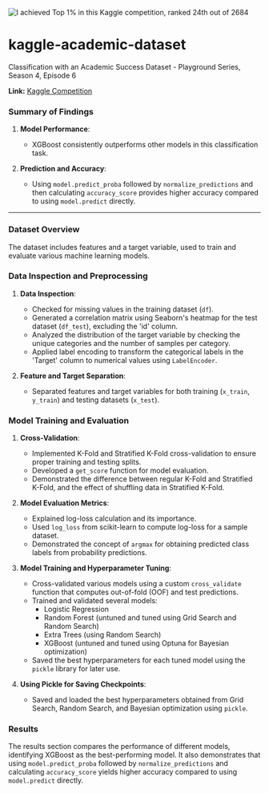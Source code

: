 ![I achieved Top 1% in this Kaggle competition, ranked 24th out of 2684](https://github.com/user-attachments/assets/93cd552f-e8da-46fe-b1e4-24bdba65a795)

# kaggle-academic-dataset
Classification with an Academic Success Dataset - Playground Series, Season 4, Episode 6

**Link:** [Kaggle Competition](https://www.kaggle.com/competitions/playground-series-s4e6)

### Summary of Findings

1. **Model Performance**:
   - XGBoost consistently outperforms other models in this classification task.

2. **Prediction and Accuracy**:
   - Using `model.predict_proba` followed by `normalize_predictions` and then calculating `accuracy_score` provides higher accuracy compared to using `model.predict` directly.

---

### Dataset Overview

The dataset includes features and a target variable, used to train and evaluate various machine learning models.

### Data Inspection and Preprocessing

1. **Data Inspection**:
   - Checked for missing values in the training dataset (`df`).
   - Generated a correlation matrix using Seaborn's heatmap for the test dataset (`df_test`), excluding the 'id' column.
   - Analyzed the distribution of the target variable by checking the unique categories and the number of samples per category.
   - Applied label encoding to transform the categorical labels in the 'Target' column to numerical values using `LabelEncoder`.

2. **Feature and Target Separation**:
   - Separated features and target variables for both training (`x_train`, `y_train`) and testing datasets (`x_test`).

### Model Training and Evaluation

1. **Cross-Validation**:
   - Implemented K-Fold and Stratified K-Fold cross-validation to ensure proper training and testing splits.
   - Developed a `get_score` function for model evaluation.
   - Demonstrated the difference between regular K-Fold and Stratified K-Fold, and the effect of shuffling data in Stratified K-Fold.

2. **Model Evaluation Metrics**:
   - Explained log-loss calculation and its importance.
   - Used `log_loss` from scikit-learn to compute log-loss for a sample dataset.
   - Demonstrated the concept of `argmax` for obtaining predicted class labels from probability predictions.

3. **Model Training and Hyperparameter Tuning**:
   - Cross-validated various models using a custom `cross_validate` function that computes out-of-fold (OOF) and test predictions.
   - Trained and validated several models:
     - Logistic Regression
     - Random Forest (untuned and tuned using Grid Search and Random Search)
     - Extra Trees (using Random Search)
     - XGBoost (untuned and tuned using Optuna for Bayesian optimization)
   - Saved the best hyperparameters for each tuned model using the `pickle` library for later use.

4. **Using Pickle for Saving Checkpoints**:
   - Saved and loaded the best hyperparameters obtained from Grid Search, Random Search, and Bayesian optimization using `pickle`.

### Results

The results section compares the performance of different models, identifying XGBoost as the best-performing model. It also demonstrates that using `model.predict_proba` followed by `normalize_predictions` and calculating `accuracy_score` yields higher accuracy compared to using `model.predict` directly.
